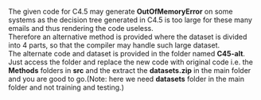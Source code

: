 The given code for C4.5 may generate <b>OutOfMemoryError</b> on some systems as the decision tree generated in C4.5 is too large for these many emails and thus rendering the code useless.</br>
Therefore an alternative method is provided where the dataset is divided into 4 parts, so that the compiler may handle such large dataset.</br>
The alternate code and dataset is provided in the folder named <b>C45-alt</b>. Just access the folder and replace the new code with original code i.e. the <b>Methods</b> folders in <b>src</b> and the extract the <b>datasets.zip</b> in the main folder and you are good to go.(Note: here we need <b>datasets</b> folder in the main folder and not training and testing.) 
